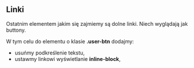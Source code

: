 

## Linki

Ostatnim elementem jakim się zajmiemy są dolne linki. Niech wyglądają jak buttony.

W tym celu do elementu o klasie **.user-btn** dodajmy:

* usuńmy podkreślenie tekstu,
* ustawmy linkowi wyświetlanie **inline-block**,


